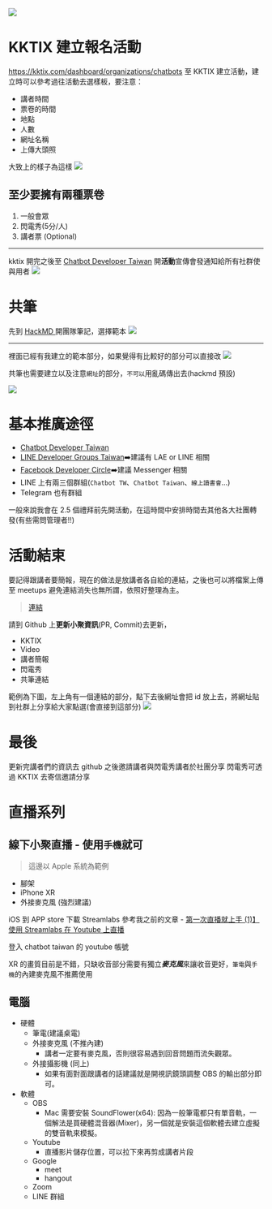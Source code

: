 
![](https://i.imgur.com/bnjhvyR.png)


# KKTIX 建立報名活動

https://kktix.com/dashboard/organizations/chatbots
至 KKTIX 建立活動，建立時可以參考過往活動去選樣板，要注意：
- 講者時間
- 票卷的時間
- 地點
- 人數
- 網址名稱
- 上傳大頭照

大致上的樣子為這樣
![](https://i.imgur.com/xMbNS53.png)


## 至少要擁有兩種票卷
1. 一般會眾
2. 閃電秀(5分/人)
3. 講者票 (Optional)
---

kktix 開完之後至 [Chatbot Developer Taiwan](https://www.facebook.com/groups/chatbot.tw/events/) 開**活動**宣傳會發通知給所有社群使與用者
![](https://i.imgur.com/ru8J1yC.png)


# 共筆

先到 [HackMD ](https://hackmd.io/team/chatbot-tw?nav=overview) 開團隊筆記，選擇範本
![](https://i.imgur.com/xSuKkSr.png)

---

裡面已經有我建立的範本部分，如果覺得有比較好的部分可以直接改
![](https://i.imgur.com/oSYxgQQ.png)

共筆也需要建立以及注意`網址`的部分，`不可以`用亂碼傳出去(hackmd 預設)

![](https://i.imgur.com/HTxyt78.png)


# 基本推廣途徑
- [Chatbot Developer Taiwan](https://www.facebook.com/groups/chatbot.tw/)
- [LINE Developer Groups Taiwan](https://www.facebook.com/groups/linebot/)➡️建議有 LAE or LINE 相關
- [Facebook Developer Circle](https://www.facebook.com/groups/DevCTaipei/)➡️建議 Messenger 相關
- LINE 上有兩三個群組(`Chatbot TW`、`Chatbot Taiwan`、`線上讀書會`...)
- Telegram 也有群組

一般來說我會在 2.5 個禮拜前先開活動，在這時間中安排時間去其他各大社團轉發(有些需問管理者‼️)


# 活動結束
要記得跟講者要簡報，現在的做法是放講者各自給的連結，之後也可以將檔案上傳至 meetups 避免連結消失也無所謂，依照好整理為主。

> [連結](https://github.com/Chatbot-Taiwan/meetups)

請到 Github 上**更新小聚資訊**(PR, Commit)去更新，
- KKTIX
- Video
- 講者簡報
- 閃電秀
- 共筆連結


範例為下圖，左上角有一個連結的部分，點下去後網址會把 id 放上去，將網址貼到社群上分享給大家點選(會直接到這部分)
![](https://i.imgur.com/3aCjthF.png)

# 最後

更新完講者們的資訊去 github 之後邀請講者與閃電秀講者於社團分享
閃電秀可透過 KKTIX 去寄信邀請分享


# 直播系列

## 線下小聚直播 - 使用`手機`就可
> 這邊以 Apple 系統為範例


- 腳架
- iPhone XR
- 外接麥克風 (強烈建議)
 
iOS 到 APP store 下載 Streamlabs
參考我之前的文章 - [第一次直播就上手 (1)】使用 Streamlabs 在 Youtube 上直播](https://nijialin.com/2020/03/21/%E3%80%90%E7%AC%AC%E4%B8%80%E6%AC%A1%E7%9B%B4%E6%92%AD%E5%B0%B1%E4%B8%8A%E6%89%8B%E3%80%91%E4%BD%BF%E7%94%A8-Streamlabs-%E5%9C%A8-Youtube-%E4%B8%8A%E7%9B%B4%E6%92%AD/)

登入 chatbot taiwan 的 youtube 帳號

XR 的畫質目前是不錯，只缺收音部分需要有獨立***麥克風***來讓收音更好，`筆電`與`手機`的內建麥克風不推薦使用

## 電腦

- 硬體
    - 筆電(建議桌電)
    - 外接麥克風 (不推內建)
        - 講者一定要有麥克風，否則很容易遇到回音問題而流失觀眾。
    - 外接攝影機 (同上)
        - 如果有面對面跟講者的話建議就是開視訊鏡頭調整 OBS 的輸出部分即可。
- 軟體
    - OBS
        - Mac 需要安裝 SoundFlower(x64): 因為一般筆電都只有單音軌，一個解法是買硬體混音器(Mixer)，另一個就是安裝這個軟體去建立虛擬的雙音軌來模擬。
    - Youtube
        - 直播影片儲存位置，可以拉下來再剪成講者片段
    - Google
        - meet
        - hangout
    - Zoom
    - LINE 群組
